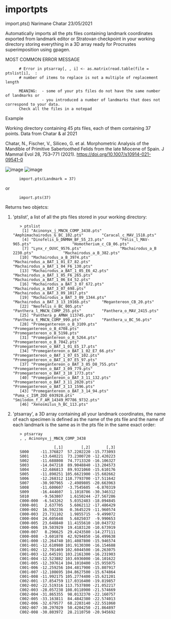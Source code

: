 # importpts

import.pts() 
Narimane Chatar 
23/05/2021

Automatically imports all the pts files containing landmark coordinates exported from landmark editor or Stratovan checkpoint in your working directory storing everything in a 3D array ready for Procrustes superimposition using gpagen. 

 MOST COMMON ERROR MESSAGE 

          # Error in ptsarray[, , i] <- as.matrix(read.table(file = ptslist[i],  : 
          # number of items to replace is not a multiple of replacement length

          MEANING:  - some of your pts files do not have the same number of landmarks or 
                    - you introduced a number of landmarks that does not correspond to your data. 
          Check all the files in a notepad
         
Example

Working directory containing 45 pts files, each of them containing 37 points. Data from Chatar & al 2021 

  Chatar, N., Fischer, V., Siliceo, G. et al. Morphometric Analysis of the Mandible of Primitive Sabertoothed Felids from the late Miocene of Spain. J Mammal Evol 28, 753–771 (2021). https://doi.org/10.1007/s10914-021-09541-0

![image](https://user-images.githubusercontent.com/73315118/187622811-d910c44f-e60e-4166-b58f-126c1e0b6b54.png)
![image](https://user-images.githubusercontent.com/73315118/187623034-b9116566-7e59-46b7-9535-d54e124fd00f.png)

          import.pts(Landmark = 37)
or 

          import.pts(37)

Returns two objetcs:
1. 'ptslist', a list of all the pts files stored in your working directory:

          > ptslist
           [1] "Acinonyx_j_MNCN_COMP_3438.pts"        "Amphimachairodus_G_BC_102.pts"        "Caracal_c_MAV_1518.pts"              
           [4] "Dinofelis_b_DNMNH_BF_55_23.pts"       "Felis_l_MAV-965.pts"                  "Homotherium_c_CB_06.pts"             
           [7] "Lynx_r_OUVC_9576.pts"                 "Machairodus_a_B 2230.pts"             "Machairodus_a_B_382.pts"             
          [10] "Machairodus_a_B_3974.pts"             "Machairodus_a_BAT_1_01_E7_82.pts"     "Machairodus_a_BAT_1_04_F6_130.pts"   
          [13] "Machairodus_a_BAT_1_05_E6_42.pts"     "Machairodus_a_BAT_1_05_F6_265.pts"    "Machairodus_a_BAT_1_06_E4_52.pts"    
          [16] "Machairodus_a_BAT_3_07_672.pts"       "Machairodus_a_BAT_3_07_698.pts"       "Machairodus_a_BAT_3_09_1017.pts"     
          [19] "Machairodus_a_BAT_3_09_1344.pts"      "Machairodus_a_BAT_3_13_1916b.pts"     "Megantereon_CB_20.pts"               
          [22] "Neofelis_n_BC_005.pts"                "Panthera_l_MNCN_COMP_255.pts"         "Panthera_o_MAV_2415.pts"             
          [25] "Panthera_p_AMNH_113745.pts"           "Panthera_t_MNCN_COMP_999.pts"         "Panthera_u_BC_56.pts"                
          [28] "Promegantereon_o_B_3109.pts"          "Promegantereon_o_B_4708.pts"          "Promegantereon_o_B_5198.pts"         
          [31] "Promegantereon_o_B_5264.pts"          "Promegantereon_o_B_7042.pts"          "Promegantereon_o_BAT_1_01_E5_17.pts" 
          [34] "Promegantereon_o_BAT_1_02_E7_66.pts"  "Promegantereon_o_BAT_1_07_E5_102.pts" "Promegantereon_o_BAT_1_07_E5_97.pts" 
          [37] "Promegantereon_o_BAT_3_05_D8_755.pts" "Promegantereon_o_BAT_3_09_779.pts"    "Promegantereon_o_BAT_3_10_1773.pts"  
          [40] "Promegantereon_o_BAT_3_11_132.pts"    "Promegantereon_o_BAT_3_11_2020.pts"   "Promegantereon_o_BAT_3_13_1596.pts"  
          [43] "Promegantereon_o_BAT_3_14_94.pts"     "Puma_c_ISM_ZOO_693928.pts"            "Smilodon_f_F_AM_14349_M7786_9732.pts"
          [46] "Xenosmilus_h_BC_113.pts"
          
2. 'ptsarray', a 3D array containing all your landmark coordinates, the name of each specimen is defined as the name of the pts file and the name of each landmark is the same as in the pts file in the same exact order:

          > ptsarray
          , , Acinonyx_j_MNCN_COMP_3438

                         [,1]        [,2]       [,3]
          S000     -11.376827  57.2202220 -15.773093
          S001     -13.640221  73.2300720 -12.420223
          S002     -11.688808  74.7713320 -16.106327
          S003     -14.047218  89.9048840 -13.204573
          S004     -12.686813  89.9321060 -15.610176
          S005     -11.890251 105.6621900 -15.602662
          S006     -12.268312 118.7793700 -17.511642
          S007     -30.907965  -2.4989805 -20.663963
          S008     -11.600607  -3.7545605  -6.870319
          S009     -16.444607   1.1018786 -30.346312
          S010      -9.563807   1.6150244 -27.567286
          C000-000  -6.543262   5.0352483 -18.094845
          C000-001   2.637705   5.6062112 -17.486429
          C000-002  16.592236   0.3645229 -11.960574
          C000-003  23.731102   1.9855715  -9.499072
          C000-004  24.605648   5.6825037  -9.990653
          C000-005  23.648840  11.4155610 -10.043732
          C000-006  19.503929  19.4183120 -10.673919
          C000-007   8.296625  29.4243580 -14.277111
          C000-008  -3.601878  42.9294850 -16.499638
          C001-000 -12.264740 101.4087800 -15.946574
          C001-001 -12.610980 101.9130300 -16.154688
          C001-002 -12.701469 102.6044500 -16.263075
          C001-003 -12.645191 103.2161300 -16.231903
          C001-004 -12.523882 103.6936000 -16.101622
          C001-005 -12.397614 104.1010400 -15.955075
          C001-006 -12.259256 104.4817900 -15.807917
          C001-007 -12.108695 104.8627500 -15.674864
          C001-008 -11.992175 105.2774400 -15.621201
          C002-001 -17.854759 117.0316400 -19.819857
          C002-002 -22.519316 113.7537800 -21.052217
          C002-003 -28.057238 108.0118900 -21.574669
          C002-004 -31.865355  98.0132370 -22.160757
          C002-005 -33.163811  84.4842380 -22.574013
          C002-006 -32.679577  68.2203140 -22.551060
          C002-007 -30.297029  50.4204250 -21.864897
          C002-008 -30.803972  28.2110750 -20.945692
